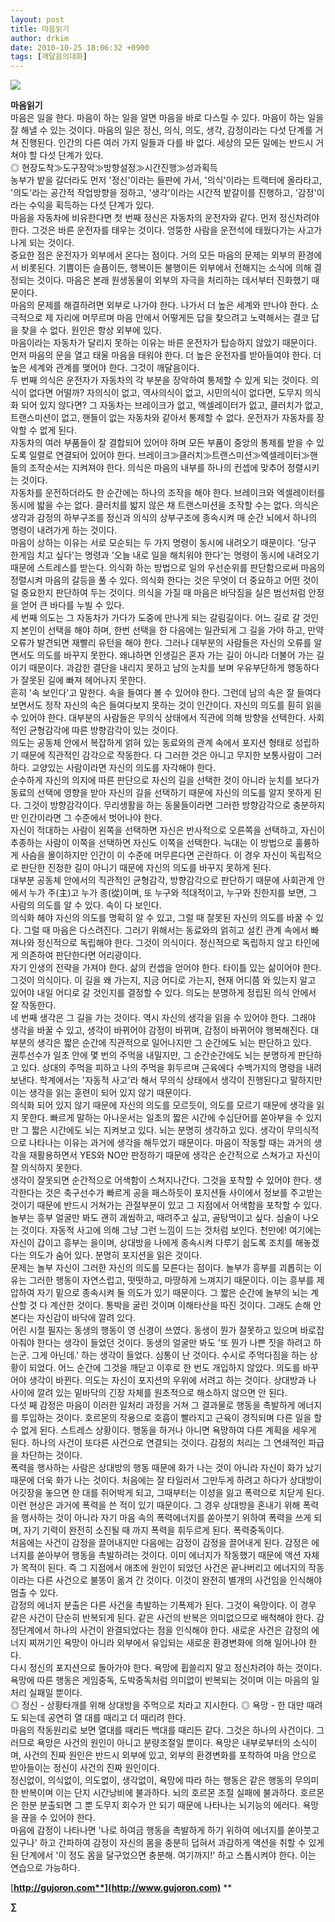 ```yaml
---
layout: post
title: 마음읽기
author: drkim
date: 2010-10-25 18:06:32 +0900
tags: [깨달음의대화]
---
```

![](/files/attach/images/198/660/123/14.JPG)

**마음읽기**   
 마음은 일을 한다. 마음이 하는 일을 알면 마음을 바로 다스릴 수 있다. 마음이 하는 일을 잘 해낼 수 있는 것이다. 마음의 일은 정신, 의식, 의도, 생각, 감정이라는 다섯 단계를 거쳐 진행된다. 인간의 다른 여러 가지 일들과 다를 바 없다. 세상의 모든 일에는 반드시 거쳐야 할 다섯 단계가 있다.    
 ◎ 현장도착≫도구장악≫방향설정≫시간진행≫성과획득   
 농부가 밭을 갈더라도 먼저 '정신'이라는 들판에 가서, '의식'이라는 트랙터에 올라타고, '의도'라는 공간적 작업방향을 정하고, '생각'이라는 시간적 밭갈이를 진행하고, '감정'이라는 수익을 획득하는 다섯 단계가 있다.   
 마음을 자동차에 비유한다면 첫 번째 정신은 자동차의 운전자와 같다. 먼저 정신차려야 한다. 그것은 바른 운전자를 태우는 것이다. 엉뚱한 사람을 운전석에 태웠다가는 사고가 나게 되는 것이다.    
 중요한 점은 운전자가 외부에서 온다는 점이다. 거의 모든 마음의 문제는 외부의 환경에서 비롯된다. 기쁨이든 슬픔이든, 행복이든 불행이든 외부에서 전해지는 소식에 의해 결정되는 것이다. 마음은 본래 원생동물이 외부의 자극을 처리하는 데서부터 진화했기 때문이다.    
 마음의 문제를 해결하려면 외부로 나가야 한다. 나가서 더 높은 세계와 만나야 한다. 소극적으로 제 자리에 머무르며 마음 안에서 어떻게든 답을 찾으려고 노력해서는 결코 답을 찾을 수 없다. 원인은 항상 외부에 있다.    
 마음이라는 자동차가 달리지 못하는 이유는 바른 운전자가 탑승하지 않았기 때문이다. 먼저 마음의 문을 열고 태울 마음을 태워야 한다. 더 높은 운전자를 받아들여야 한다. 더 높은 세계와 관계를 맺어야 한다. 그것이 깨달음이다.    
 두 번째 의식은 운전자가 자동차의 각 부분을 장악하여 통제할 수 있게 되는 것이다. 의식이 없다면 어떨까? 자의식이 없고, 역사의식이 없고, 시민의식이 없다면, 도무지 의식화 되어 있지 않다면? 그 자동차는 브레이크가 없고, 엑셀레이터가 없고, 클러치가 없고, 트랜스미션이 없고, 핸들이 없는 자동차와 같아서 통제할 수 없다. 운전자가 자동차를 장악할 수 없게 된다.   
 자동차의 여러 부품들이 잘 결합되어 있어야 하며 모든 부품이 중앙의 통제를 받을 수 있도록 일렬로 연결되어 있어야 한다. 브레이크≫클러치≫트랜스미션≫엑셀레이터≫핸들의 조작순서는 지켜져야 한다. 의식은 마음의 내부를 하나의 컨셉에 맞추어 정렬시키는 것이다.   
 자동차를 운전하더라도 한 순간에는 하나의 조작을 해야 한다. 브레이크와 엑셀레이터를 동시에 밟을 수는 없다. 클러치를 밟지 않은 채 트랜스미션을 조작할 수는 없다. 의식은 생각과 감정의 하부구조를 정신과 의식의 상부구조에 종속시켜 매 순간 뇌에서 하나의 명령이 내려가게 하는 것이다.   
 마음이 상하는 이유는 서로 모순되는 두 가지 명령이 동시에 내려오기 때문이다. '당구 한게임 치고 싶다'는 명령과 '오늘 내로 일을 해치워야 한다'는 명령이 동시에 내려오기 때문에 스트레스를 받는다. 의식화 하는 방법으로 일의 우선순위를 판단함으로써 마음의 정렬시켜 마음의 갈등을 풀 수 있다. 의식화 한다는 것은 무엇이 더 중요하고 어떤 것이 덜 중요한지 판단하여 두는 것이다. 의식을 가질 때 마음은 바닥짐을 실은 범선처럼 안정을 얻어 큰 바다를 누빌 수 있다.   
 세 번째 의도는 그 자동차가 가다가 도중에 만나게 되는 갈림길이다. 어느 길로 갈 것인지 본인이 선택을 해야 하며, 한번 선택을 한 다음에는 일관되게 그 길을 가야 하고, 만약 오류가 발견되면 재빨리 유턴을 해야 한다. 그러나 대부분의 사람들은 자신의 오류를 알면서도 의도를 바꾸지 못한다. 왜냐하면 인생길은 혼자 가는 길이 아니라 더불어 가는 길이기 때문이다. 과감한 결단을 내리지 못하고 남의 눈치를 보며 우유부단하게 행동하다가 잘못된 길에 빠져 헤어나지 못한다.    
 흔히 '속 보인다'고 말한다. 속을 들여다 볼 수 있어야 한다. 그런데 남의 속은 잘 들여다 보면서도 정작 자신의 속은 들여다보지 못하는 것이 인간이다. 자신의 의도를 훤히 읽을 수 있어야 한다. 대부분의 사람들은 무의식 상태에서 직관에 의해 방향을 선택한다. 사회적인 균형감각에 따른 방향감각이 있는 것이다.   
 의도는 공동체 안에서 복잡하게 얽혀 있는 동료와의 관계 속에서 포지션 형태로 성립하기 때문에 직관적인 감각으로 작동한다. 다 그러한 것은 아니고 무지한 보통사람이 그러하다. 교양있는 사람이라면 자신의 의도를 자각해야 한다.   
 순수하게 자신의 의지에 따른 판단으로 자신의 길을 선택한 것이 아니라 눈치를 보다가 동료의 선택에 영향을 받아 자신의 길을 선택하기 때문에 자신의 의도를 알지 못하게 된다. 그것이 방향감각이다. 무리생활을 하는 동물들이라면 그러한 방향감각으로 충분하지만 인간이라면 그 수준에서 벗어나야 한다.   
 자신이 적대하는 사람이 왼쪽을 선택하면 자신은 반사적으로 오른쪽을 선택하고, 자신이 추종하는 사람이 이쪽을 선택하면 자신도 이쪽을 선택한다. 늑대는 이 방법으로 훌륭하게 사슴을 몰이하지만 인간이 이 수준에 머무른다면 곤란하다. 이 경우 자신이 독립적으로 판단한 진정한 길이 아니기 때문에 자신의 의도를 바꾸지 못하게 된다.    
 대부분 공동체 안에서의 직관적인 균형감각, 방향감각으로 판단하기 때문에 사회관계 안에서 누가 주(主)고 누가 종(從)이며, 또 누구와 적대적이고, 누구와 친한지를 보면, 그 사람의 의도를 알 수 있다. 속이 다 보인다.   
 의식화 해야 자신의 의도를 명확히 알 수 있고, 그럴 때 잘못된 자신의 의도를 바꿀 수 있다. 그럴 때 마음은 다스려진다. 그러기 위해서는 동료와의 얽히고 설킨 관계 속에서 빠져나와 정신적으로 독립해야 한다. 그것이 의식이다. 정신적으로 독립하지 않고 타인에게 의존하여 판단한다면 어리광이다.    
 자기 인생의 전략을 가져야 한다. 삶의 컨셉을 얻어야 한다. 타이틀 있는 삶이어야 한다. 그것이 의식이다. 이 길을 왜 가는지, 지금 어디로 가는지, 현재 어디쯤 와 있는지 알고 있어야 내일 어디로 갈 것인지를 결정할 수 있다. 의도는 분명하게 정립된 의식 안에서 잘 작동한다.   
 네 번째 생각은 그 길을 가는 것이다. 역시 자신의 생각을 읽을 수 있어야 한다. 그래야 생각을 바꿀 수 있고, 생각이 바뀌어야 감정이 바뀌며, 감정이 바뀌어야 행복해진다. 대부분의 생각은 짧은 순간에 직관적으로 일어나지만 그 순간에도 뇌는 판단하고 있다.    
 권투선수가 일초 안에 몇 번의 주먹을 내밀지만, 그 순간순간에도 뇌는 분명하게 판단하고 있다. 상대의 주먹을 피하고 나의 주먹을 휘두르며 근육에다 수백가지의 명령을 내려보낸다. 학계에서는 '자동적 사고'라 해서 무의식 상태에서 생각이 진행된다고 말하지만 이는 생각을 읽는 훈련이 되어 있지 않기 때문이다.   
 의식화 되어 있지 않기 때문에 자신의 의도를 모르듯이, 의도를 모르기 때문에 생각을 읽지 못한다. 빠르게 말하는 아나운서는 일초의 짧은 시간에 수십단어를 쏟아부을 수 있지만 그 짧은 시간에도 뇌는 지켜보고 있다. 뇌는 분명히 생각하고 있다. 생각이 무의식적으로 나타나는 이유는 과거에 생각을 해두었기 때문이다. 마음이 작동할 때는 과거의 생각을 재활용하면서 YES와 NO만 판정하기 때문에 생각은 순간적으로 스쳐가고 자신이 잘 의식하지 못한다.   
 생각이 잘못되면 순간적으로 어색함이 스쳐지나간다. 그것을 포착할 수 있어야 한다. 생각한다는 것은 축구선수가 빠르게 공을 패스하듯이 포지션들 사이에서 정보를 주고받는 것이기 때문에 반드시 거쳐가는 관절부분이 있고 그 지점에서 어색함을 포착할 수 있다.    
 놀부는 흥부 얼굴만 봐도 괜히 괘씸하고, 때려주고 싶고, 골탕먹이고 싶다. 심술이 나오는 것이다. 자동적 사고에 의해 그냥 그런 느낌이 드는 것처럼 보인다. 천만에! 여기에는 자신이 갑이고 흥부는 을이며, 상대방을 나에게 종속시켜 다루기 쉽도록 조치를 해놓겠다는 의도가 숨어 있다. 분명히 포지션을 읽은 것이다.   
 문제는 놀부 자신이 그러한 자신의 의도를 모른다는 점이다. 놀부가 흥부를 괴롭히는 이유는 그러한 행동이 자연스럽고, 떳떳하고, 마땅하게 느껴지기 때문이다. 이는 흥부를 제압하여 자기 밑으로 종속시켜 둘 의도가 있기 때문이다. 그 짧은 순간에 놀부의 뇌는 계산할 것 다 계산한 것이다. 통박을 굴린 것이며 이해타산을 따진 것이다. 그래도 손해 안 본다는 자신감이 바닥에 깔려 있다.   
 어린 시절 필자는 동생의 행동이 영 신경이 쓰였다. 동생이 뭔가 잘못하고 있으며 바로잡아줘야 한다는 생각이 들었던 것이다. 동생의 얼굴만 봐도 '또 뭔가 나쁜 짓을 하려고 하는군. 그게 아닌데.' 하는 생각이 들었다. 심통이 난 것이다. 수시로 주먹다짐을 하는 상황이 되었다. 어느 순간에 그것을 깨닫고 이후로 한 번도 개입하지 않았다. 의도를 바꾸어야 생각이 바뀐다. 의도는 자신이 포지션의 우위에 서려고 하는 것이다. 상대방과 나 사이에 깔려 있는 밑바닥의 긴장 자체를 원초적으로 해소하지 않으면 안 된다.    
 다섯 째 감정은 마음이 이러한 일처리 과정을 거쳐 그 결과물로 행동을 촉발하게 에너지를 투입하는 것이다. 호르몬의 작용으로 호흡이 빨라지고 근육이 경직되며 다른 일을 할 수 없게 된다. 스트레스 상황이다. 행동을 하거나 아니면 욕망하여 다른 계획을 세우게 된다. 하나의 사건이 또다른 사건으로 연결되는 것이다. 감정의 처리는 그 연쇄적인 파급을 차단하는 것이다.    
 폭력을 행사하는 사람은 상대방의 행동 때문에 화가 나는 것이 아니라 자신이 화가 났기 때문에 더욱 화가 나는 것이다. 처음에는 잘 타일러서 그만두게 하려고 하다가 상대방이 어깃장을 놓으면 한 대를 쥐어박게 되고, 그때부터는 이성을 잃고 폭력으로 치닫게 된다. 이런 현상은 과거에 폭력을 쓴 적이 있기 때문이다. 그 경우 상대방을 혼내기 위해 폭력을 행사하는 것이 아니라 자기 마음 속의 폭력에너지를 쏟아붓기 위하여 폭력을 쓰게 되며, 자기 기력이 완전히 소진될 때 까지 폭력을 휘두르게 된다. 폭력중독이다.    
 처음에는 사건이 감정을 끌어내지만 다음에는 감정이 감정을 끌어내게 된다. 감정은 에너지를 쏟아부어 행동을 촉발하려는 것이다. 이미 에너지가 작동했기 때문에 액션 자체가 목적이 된다. 즉 그 지점에서 애초에 원인이 되었던 사건은 끝나버리고 에너지의 작동이라는 다른 사건으로 불똥이 옮겨 간 것이다. 이것이 완전히 별개의 사건임을 인식해야 멈출 수 있다.    
 감정의 에너지 분출은 다른 사건을 촉발하는 기폭제가 된다. 그것이 욕망이다. 이 경우 같은 사건이 단순히 반복되게 된다. 같은 사건의 반복은 의미없으므로 배척해야 한다. 감정단계에서 하나의 사건이 완결되었다는 점을 인식해야 한다. 새로운 사건은 감정의 에너지 찌꺼기인 욕망이 아니라 외부에서 유입되는 새로운 환경변화에 의해 일어나야 한다.    
 다시 정신의 포지션으로 돌아가야 한다. 욕망에 휩쓸리지 말고 정신차려야 하는 것이다. 욕망에 따른 행동은 게임중독, 도박중독처럼 의미없이 반복되는 것이며 이는 마음의 일처리 실패일 뿐이다.    
 ◎ 정신 - 상황타개를 위해 상대방을 주먹으로 치라고 지시한다. ◎ 욕망 - 한 대만 때려도 되는데 공연히 열 대를 때리고 더 때리려 한다.   
 마음의 작동원리로 보면 열대를 때리든 백대를 때리든 같다. 그것은 하나의 사건이다. 그러므로 욕망은 사건의 원인이 아니고 분량조절일 뿐이다. 욕망은 내부로부터의 소식이며, 사건의 진짜 원인은 반드시 외부에 있고, 외부의 환경변화를 포착하여 마음 안으로 받아들이는 정신이 사건의 진짜 원인이다.   
 정신없이, 의식없이, 의도없이, 생각없이, 욕망에 따라 하는 행동은 같은 행동의 무의미한 반복이며 이는 단지 시간낭비에 불과하다. 뇌의 호르몬 조절 실패에 불과하다. 호르몬은 한분 분출되면 그 뿐 도무지 회수가 안 되기 때문에 나타나는 뇌기능의 에러다. 욕망을 끊을 수 있어야 한다.    
 마음에 감정이 나타나면 '나로 하여금 행동을 촉발하게 하기 위하여 에너지를 쏟아붓고 있구나' 하고 간파하여 감정이 자신의 몸을 충분히 덥혀서 과감하게 액션을 취할 수 있게 된 단계에서 '이 정도 몸을 달구었으면 충분해. 여기까지!' 하고 스톱시켜야 한다. 이는 연습으로 가능하다.    
 









[**http://gujoron.com**](http://www.gujoron.com)** 
**

**∑**